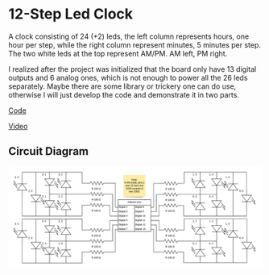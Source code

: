 # 12-Step Led Clock
 
A clock consisting of 24 (+2) leds, the left column represents hours, one hour per step, while the right column represent minutes, 5 minutes per step.
The two white leds at the top represent AM/PM. AM left, PM right.
 
I realized after the project was initialized that the board only have 13 digital outputs and 6 analog ones, which is not enough to power all the 26 leds separately. 
Maybe there are some library or trickery one can do use, otherwise I will just develop the code and demonstrate it in two parts.
 
[Code](./12-step-led-clock.ino)
 
[Video](./12-step-led-clock.mp4)
 
## Circuit Diagram
 
![Circuit Diagram](./12-step-led-clock.png)